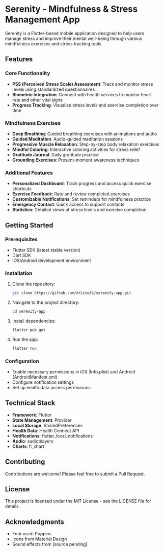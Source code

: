 # Serenity - Mindfulness & Stress Management App

Serenity is a Flutter-based mobile application designed to help users manage stress and improve their mental well-being through various mindfulness exercises and stress tracking tools.

## Features

### Core Functionality
- **PSS (Perceived Stress Scale) Assessment**: Track and monitor stress levels using standardized questionnaires
- **Biometric Integration**: Connect with health services to monitor heart rate and other vital signs
- **Progress Tracking**: Visualize stress levels and exercise completion over time

### Mindfulness Exercises
- **Deep Breathing**: Guided breathing exercises with animations and audio
- **Guided Meditation**: Audio-guided meditation sessions
- **Progressive Muscle Relaxation**: Step-by-step body relaxation exercises
- **Mindful Coloring**: Interactive coloring activities for stress relief
- **Gratitude Journal**: Daily gratitude practice
- **Grounding Exercises**: Present-moment awareness techniques

### Additional Features
- **Personalized Dashboard**: Track progress and access quick exercise shortcuts
- **Exercise Feedback**: Rate and review completed exercises
- **Customizable Notifications**: Set reminders for mindfulness practice
- **Emergency Contact**: Quick access to support contacts
- **Statistics**: Detailed views of stress levels and exercise completion

## Getting Started

### Prerequisites
- Flutter SDK (latest stable version)
- Dart SDK
- iOS/Android development environment

### Installation
1. Clone the repository:
   ```bash
   git clone https://github.com/drLite35/serenity-app.git
   ```

2. Navigate to the project directory:
   ```bash
   cd serenity-app
   ```

3. Install dependencies:
   ```bash
   flutter pub get
   ```

4. Run the app:
   ```bash
   flutter run
   ```

### Configuration
- Enable necessary permissions in iOS (Info.plist) and Android (AndroidManifest.xml)
- Configure notification settings
- Set up health data access permissions

## Technical Stack
- **Framework**: Flutter
- **State Management**: Provider
- **Local Storage**: SharedPreferences
- **Health Data**: Health Connect API
- **Notifications**: flutter_local_notifications
- **Audio**: audioplayers
- **Charts**: fl_chart

## Contributing
Contributions are welcome! Please feel free to submit a Pull Request.

## License
This project is licensed under the MIT License - see the LICENSE file for details.

## Acknowledgments
- Font used: Poppins
- Icons from Material Design
- Sound effects from [source pending]
